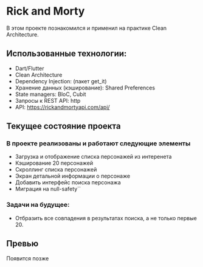# Rick and Morty 

В этом проекте познакомился и применил на практике Clean Architecture.

## Использованные технологии:
  - Dart/Flutter
  - Clean Architecture 
  - Dependency Injection: (пакет get_it)
  - Хранение данных (кэширование): Shared Preferences
  - State managers: BloC, Cubit
  - Запросы к REST API: http
  - API: https://rickandmortyapi.com/api/

## Текущее состояние проекта
### В проекте реализованы и работают следующие элементы
  - Загрузка и отображение списка персонажей из интеренета
  - Кэширование 20 персонажей
  - Скроллинг списка персонажей
  - Экран детальной информации о персонаже
  - Добавить интерфейс поиска персонажа
  - Миграция на null-safety``

### Задачи на будущее:
  - Отбразить все совпадения в результатах поиска, а не только первые 20.

## Превью 
Появится позже
